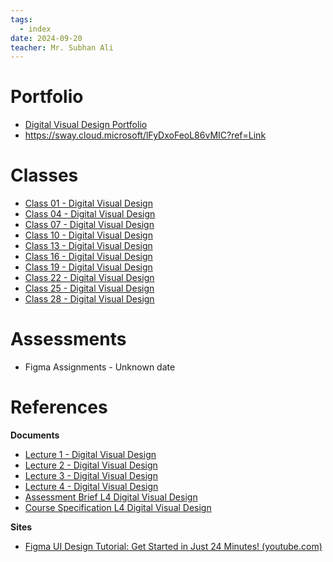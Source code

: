 ```yaml
---
tags:
  - index
date: 2024-09-20
teacher: Mr. Subhan Ali
---
```

# Portfolio
- [Digital Visual Design Portfolio](Digital%20Visual%20Design%20Portfolio.md)
- https://sway.cloud.microsoft/lFyDxoFeoL86vMIC?ref=Link
# Classes
- [Class 01 - Digital Visual Design](Class%2001%20-%20Digital%20Visual%20Design.md)
- [Class 04 - Digital Visual Design](Class%2004%20-%20Digital%20Visual%20Design.md)
- [Class 07 - Digital Visual Design](Class%2007%20-%20Digital%20Visual%20Design.md)
- [Class 10 - Digital Visual Design](Class%2010%20-%20Digital%20Visual%20Design.md)
- [Class 13 - Digital Visual Design](Class%2013%20-%20Digital%20Visual%20Design.md)
- [Class 16 - Digital Visual Design](Class%2016%20-%20Digital%20Visual%20Design.md)
- [Class 19 - Digital Visual Design](Class%2019%20-%20Digital%20Visual%20Design.md)
- [Class 22 - Digital Visual Design](Class%2022%20-%20Digital%20Visual%20Design.md)
- [Class 25 - Digital Visual Design](Class%2025%20-%20Digital%20Visual%20Design.md)
- [Class 28 - Digital Visual Design](Class%2028%20-%20Digital%20Visual%20Design.md)
# Assessments
- Figma Assignments - Unknown date
# References
**Documents**
- [Lecture 1 - Digital Visual Design](Documents/Lecture%201%20-%20Digital%20Visual%20Design.pdf)
- [Lecture 2 - Digital Visual Design](Documents/Lecture%202%20-%20Digital%20Visual%20Design.pdf)
- [Lecture 3 - Digital Visual Design](Documents/Lecture%203%20-%20Digital%20Visual%20Design.pdf)
- [Lecture 4 - Digital Visual Design](Documents/Lecture%204%20-%20Digital%20Visual%20Design.pdf)
- [Assessment Brief L4 Digital Visual Design](Documents/Assessment%20Brief%20L4%20Digital%20Visual%20Design.pdf)
- [Course Specification L4 Digital Visual Design](Documents/Course%20Specification%20L4%20Digital%20Visual%20Design.pdf)

**Sites**
- [Figma UI Design Tutorial: Get Started in Just 24 Minutes! (youtube.com)](https://www.youtube.com/watch?v=FTFaQWZBqQ8)